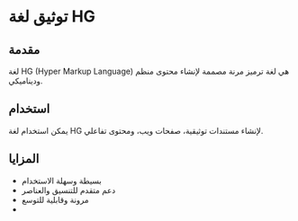 # توثيق لغة HG

## مقدمة
لغة HG (Hyper Markup Language) هي لغة ترميز مرنة مصممة لإنشاء محتوى منظم وديناميكي.

## استخدام
يمكن استخدام لغة HG لإنشاء مستندات توثيقية، صفحات ويب، ومحتوى تفاعلي.

## المزايا
- بسيطة وسهلة الاستخدام
- دعم متقدم للتنسيق والعناصر
- مرونة وقابلية للتوسع
- 
